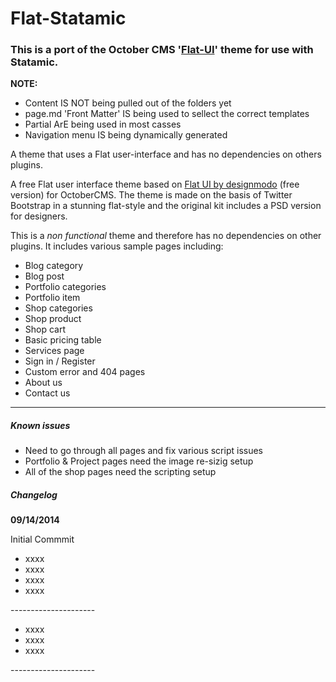 <h1>Flat-Statamic</h1>

<h3>This is a port of the October CMS '<a href="https://octobercms.com/theme/responsiv-flat">Flat-UI</a>' theme for use with Statamic.</h3>

<strong>NOTE:</strong>
<ul>
<li>Content IS NOT being pulled out of the folders yet</li>
<li>page.md 'Front Matter' IS being used to sellect the correct templates</li>
<li>Partial ArE being used in most casses</li>
<li>Navigation menu IS being dynamically generated</li>
</ul>

 <p>A theme that uses a Flat user-interface and has no dependencies on others plugins.</p>
                                    <p>A free Flat user interface theme based on <a href="http://designmodo.github.io/Flat-UI/">Flat UI by designmodo</a> (free version) for OctoberCMS. The theme is made on the basis of Twitter Bootstrap in a stunning flat-style and the original kit includes a PSD version for designers.</p>
<p>This is a <em>non functional</em> theme and therefore has no dependencies on other plugins. It includes various sample pages including:</p>
<ul>
<li>Blog category</li>
<li>Blog post</li>
<li>Portfolio categories</li>
<li>Portfolio item</li>
<li>Shop categories</li>
<li>Shop product</li>
<li>Shop cart</li>
<li>Basic pricing table</li>
<li>Services page</li>
<li>Sign in / Register</li>
<li>Custom error and 404 pages</li>
<li>About us</li>
<li>Contact us</li>
</ul>
<hr/>
<h5>Known issues</h5>
<ul>
<li>Need to go through all pages and fix various script issues</li>
<li>Portfolio & Project pages need the image re-sizig setup</li>
<li>All of the shop pages need the scripting setup</li>
</ul>


<h5>Changelog</h5>
<strong>09/14/2014</strong>
<p>Initial Commmit</p>
<ul>
<li>xxxx</li>
<li>xxxx</li>
<li>xxxx</li>
<li>xxxx</li>
</ul>
---------------------
<ul>
<li>xxxx</li>
<li>xxxx</li>
<li>xxxx</li>
</ul>
---------------------
